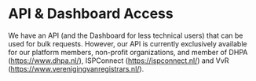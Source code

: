 # API & Dashboard Access

We have an API (and the Dashboard for less technical users) that can be used for bulk requests. However, our API is currently exclusively available for our platform members, non-profit organizations, and member of DHPA (https://www.dhpa.nl/), ISPConnect (https://ispconnect.nl/) and VvR (https://www.verenigingvanregistrars.nl/). 
